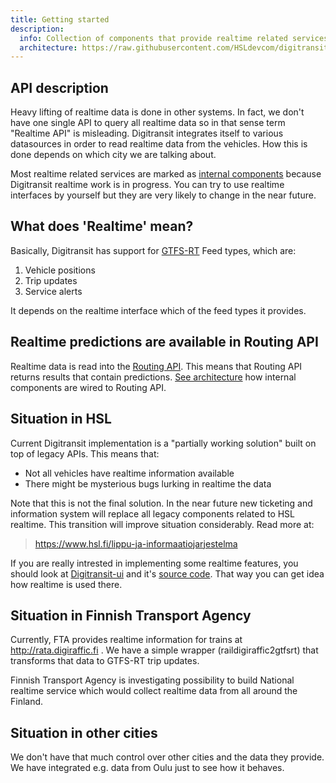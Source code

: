 ```yaml
---
title: Getting started
description:
  info: Collection of components that provide realtime related services
  architecture: https://raw.githubusercontent.com/HSLdevcom/digitransit-site/master/pages/en/developers/service-catalogue/apis/realtime-api/architecture.xml
---
```

## API description
Heavy lifting of realtime data is done in other systems. In fact, we don't have one single API to query all realtime
data so in that sense term "Realtime API" is misleading. Digitransit integrates itself to various datasources in order
to read realtime data from the vehicles. How this is done depends on which city we are talking about.

Most realtime related services are marked as [internal components](../../internal-components/) because Digitransit
realtime work is in progress. You can try to use realtime interfaces by yourself but they are very likely to change in
the near future.

## What does 'Realtime' mean?
Basically, Digitransit has support for [GTFS-RT](https://developers.google.com/transit/gtfs-realtime/) Feed types,
which are:
1. Vehicle positions
2. Trip updates
3. Service alerts

It depends on the realtime interface which of the feed types it provides.

## Realtime predictions are available in Routing API
Realtime data is read into the [Routing API](../routing-api/). This means that Routing API returns results that contain
predictions. [See architecture](../../../architecture/) how internal components are wired to Routing API.

## Situation in HSL
Current Digitransit implementation is a "partially working solution" built on top of legacy APIs. This means that:
- Not all vehicles have realtime information available
- There might be mysterious bugs lurking in realtime the data

Note that this is not the final solution. In the near future new ticketing and information system will replace all
legacy components related to HSL realtime. This transition will improve situation considerably. Read more at:
> https://www.hsl.fi/lippu-ja-informaatiojarjestelma

If you are really intrested in implementing some realtime features, you should look at
[Digitransit-ui](../../digitransit-ui/) and it's [source code](https://github.com/HSLdevcom/digitransit-ui). That way
you can get idea how realtime is used there.

## Situation in Finnish Transport Agency
Currently, FTA provides realtime information for trains at http://rata.digiraffic.fi . We have a simple wrapper
(raildigiraffic2gtfsrt) that transforms that data to GTFS-RT trip updates.

Finnish Transport Agency is investigating possibility to build National realtime service which would collect realtime
data from all around the Finland.

## Situation in other cities
We don't have that much control over other cities and the data they provide. We have integrated e.g. data from Oulu
just to see how it behaves.
